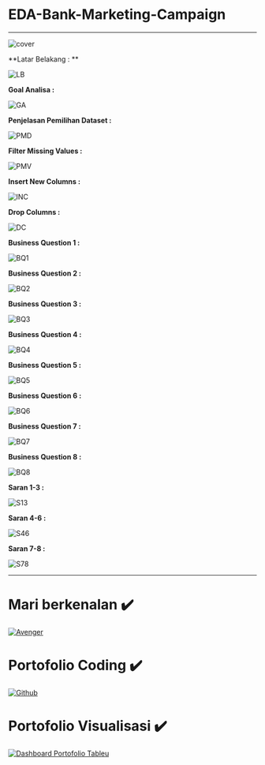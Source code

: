 # EDA-Bank-Marketing-Campaign

<hr>

![cover](https://github.com/mhdalfarisy/EDA-----Bank-Marketing-Campaign/blob/main/Image/1.jpg)

**Latar Belakang : **

![LB](https://github.com/mhdalfarisy/EDA-----Bank-Marketing-Campaign/blob/main/Image/2.jpg)

**Goal Analisa :**

![GA](https://github.com/mhdalfarisy/EDA-----Bank-Marketing-Campaign/blob/main/Image/3.jpg)

**Penjelasan Pemilihan Dataset :**

![PMD](https://github.com/mhdalfarisy/EDA-----Bank-Marketing-Campaign/blob/main/Image/4.jpg)

**Filter Missing Values :**

![PMV](https://github.com/mhdalfarisy/EDA-----Bank-Marketing-Campaign/blob/main/Image/5.jpg)

**Insert New Columns :**

![INC](https://github.com/mhdalfarisy/EDA-----Bank-Marketing-Campaign/blob/main/Image/6.jpg)

**Drop Columns :**

![DC](https://github.com/mhdalfarisy/EDA-----Bank-Marketing-Campaign/blob/main/Image/7.jpg)


**Business Question 1 :**

![BQ1](https://github.com/mhdalfarisy/EDA-----Bank-Marketing-Campaign/blob/main/Image/8.jpg)



**Business Question 2 :**

![BQ2](https://github.com/mhdalfarisy/EDA-----Bank-Marketing-Campaign/blob/main/Image/9.jpg)



**Business Question 3 :**

![BQ3](https://github.com/mhdalfarisy/EDA-----Bank-Marketing-Campaign/blob/main/Image/10.jpg)



**Business Question 4 :**

![BQ4](https://github.com/mhdalfarisy/EDA-----Bank-Marketing-Campaign/blob/main/Image/11.jpg)


**Business Question 5 :**

![BQ5](https://github.com/mhdalfarisy/EDA-----Bank-Marketing-Campaign/blob/main/Image/12.jpg)

**Business Question 6 :**

![BQ6](https://github.com/mhdalfarisy/EDA-----Bank-Marketing-Campaign/blob/main/Image/13.jpg)

**Business Question 7 :**

![BQ7](https://github.com/mhdalfarisy/EDA-----Bank-Marketing-Campaign/blob/main/Image/14.jpg)


**Business Question 8 :**

![BQ8](https://github.com/mhdalfarisy/EDA-----Bank-Marketing-Campaign/blob/main/Image/15.jpg)

**Saran 1-3 :**

![S13](https://github.com/mhdalfarisy/EDA-----Bank-Marketing-Campaign/blob/main/Image/16.jpg)

**Saran 4-6 :**

![S46](https://github.com/mhdalfarisy/EDA-----Bank-Marketing-Campaign/blob/main/Image/17.jpg)

**Saran 7-8 :**

![S78](https://github.com/mhdalfarisy/EDA-----Bank-Marketing-Campaign/blob/main/Image/18.jpg)

<hr>


# Mari berkenalan :heavy_check_mark:
[![Avenger](https://github.com/mhdalfarisy/CRUD-Program-Stock-Barang-Gudang/blob/main/image/Linkedin.jpg)](https://www.linkedin.com/in/m-alfarisy97/)


# Portofolio Coding :heavy_check_mark:
[![Github](https://github.com/mhdalfarisy/CRUD-Program-Stock-Barang-Gudang/blob/main/image/github-logo-tile.png)](https://github.com/mhdalfarisy)


# Portofolio Visualisasi :heavy_check_mark:
[![Dashboard Portofolio Tableu](https://github.com/mhdalfarisy/Capstone-Project-Modul-1---Program-Stock-Barang-Gudang-/blob/main/image/Tableau-Server-1.jpg)](https://public.tableau.com/app/profile/muhammad.al.farisy6147)
